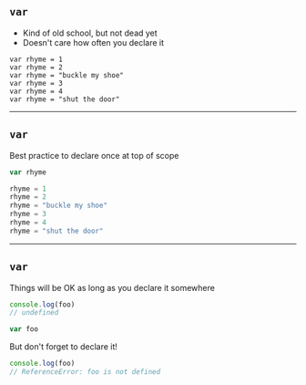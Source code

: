 ## `var`

* Kind of old school, but not dead yet
* Doesn't care how often you declare it

```
var rhyme = 1
var rhyme = 2
var rhyme = "buckle my shoe"
var rhyme = 3
var rhyme = 4
var rhyme = "shut the door"
```

---
## `var`

Best practice to declare once at top of scope

```js
var rhyme

rhyme = 1
rhyme = 2
rhyme = "buckle my shoe"
rhyme = 3
rhyme = 4
rhyme = "shut the door"

```

---
## `var`

Things will be OK as long as you declare it somewhere

```js
console.log(foo)
// undefined

var foo
```

But don't forget to declare it!

```js
console.log(foo)
// ReferenceError: foo is not defined
```
